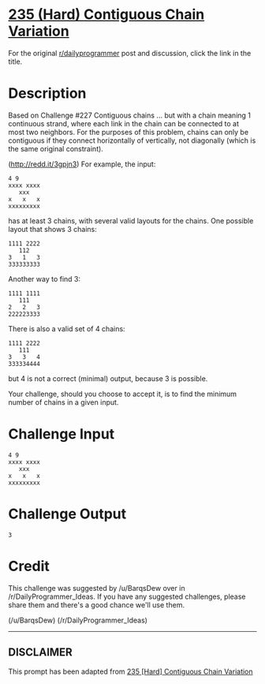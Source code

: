# [235 (Hard) Contiguous Chain Variation](https://www.reddit.com/r/dailyprogrammer/comments/3o36b6/20151009_challenge_235_hard_contiguous_chain/)

For the original [r/dailyprogrammer](https://www.reddit.com/r/dailyprogrammer/) post and discussion, click the link in the title.

# Description
Based on Challenge #227 Contiguous chains
... but with a chain meaning 1 continuous strand, where each link in the chain can be connected to at most two neighbors. For the purposes of this problem, chains can only be contiguous if they connect horizontally of vertically, not diagonally (which is the same original constraint).

(http://redd.it/3gpjn3)
For example, the input:


```
4 9
xxxx xxxx
   xxx   
x   x   x
xxxxxxxxx
```
has at least 3 chains, with several valid layouts for the chains. One possible layout that shows 3 chains:


```
1111 2222
   112
3   1   3
333333333
```
Another way to find 3:


```
1111 1111
   111
2   2   3
222223333
```
There is also a valid set of 4 chains:


```
1111 2222
   111
3   3   4
333334444
```
but 4 is not a correct (minimal) output, because 3 is possible.

Your challenge, should you choose to accept it, is to find the minimum number of chains in a given input.

# Challenge Input

```
4 9
xxxx xxxx
   xxx   
x   x   x
xxxxxxxxx
```
# Challenge Output

```
3
```
# Credit
This challenge was suggested by /u/BarqsDew over in /r/DailyProgrammer_Ideas. If you have any suggested challenges, please share them and there's a good chance we'll use them. 

(/u/BarqsDew)
(/r/DailyProgrammer_Ideas)

----
## **DISCLAIMER**
This prompt has been adapted from [235 [Hard] Contiguous Chain Variation](https://www.reddit.com/r/dailyprogrammer/comments/3o36b6/20151009_challenge_235_hard_contiguous_chain/
)
